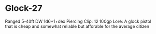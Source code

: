 # Glock-27
Ranged 5-40ft
DW 1d6+1+dex Piercing
Clip: 12
100gp
Lore: A glock pistol that is cheap and somewhat reliable but afforable for the average citizen
